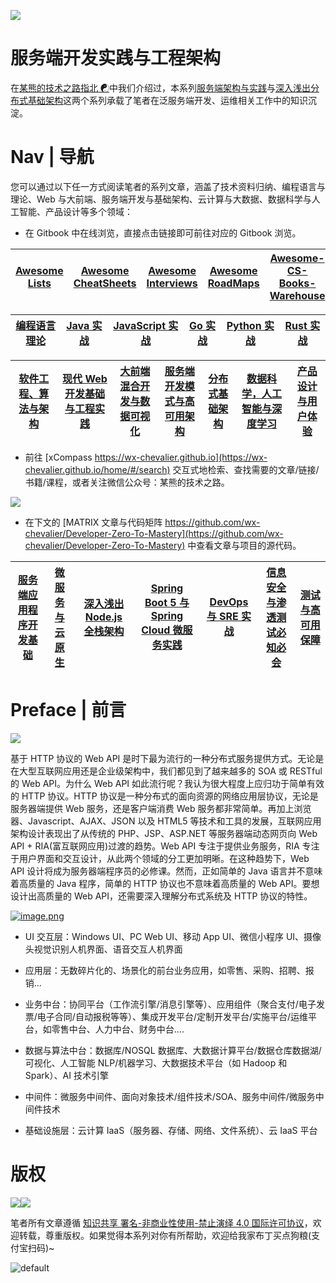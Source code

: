 ![](https://i.postimg.cc/4xhqKLQj/image.png)

# 服务端开发实践与工程架构

在[某熊的技术之路指北 ☯](https://github.com/wx-chevalier/Developer-Zero-To-Mastery)中我们介绍过，本系列[服务端架构与实践](https://github.com/wx-chevalier/Backend-Series)与[深入浅出分布式基础架构](https://github.com/wx-chevalier/Distributed-Infrastructure-Series)这两个系列承载了笔者在泛服务端开发、运维相关工作中的知识沉淀。

# Nav | 导航

您可以通过以下任一方式阅读笔者的系列文章，涵盖了技术资料归纳、编程语言与理论、Web 与大前端、服务端开发与基础架构、云计算与大数据、数据科学与人工智能、产品设计等多个领域：

- 在 Gitbook 中在线浏览，直接点击链接即可前往对应的 Gitbook 浏览。

| [Awesome Lists](https://ngte-al.gitbook.io/i/) | [Awesome CheatSheets](https://ngte-ac.gitbook.io/i/) | [Awesome Interviews](https://github.com/wx-chevalier/Developer-Zero-To-Mastery/tree/master/Interview) | [Awesome RoadMaps](https://github.com/wx-chevalier/Developer-Zero-To-Mastery/tree/master/RoadMap) | [Awesome-CS-Books-Warehouse](https://github.com/wx-chevalier/Awesome-CS-Books-Warehouse) |
| ---------------------------------------------- | ---------------------------------------------------- | ----------------------------------------------------------------------------------------------------- | ------------------------------------------------------------------------------------------------- | ---------------------------------------------------------------------------------------- |


| [编程语言理论](https://ngte-pl.gitbook.io/i/) | [Java 实战](https://ngte-pl.gitbook.io/i/go/go) | [JavaScript 实战](https://ngte-pl.gitbook.io/i/javascript/javascript) | [Go 实战](https://ngte-pl.gitbook.io/i/go/go) | [Python 实战](https://ngte-pl.gitbook.io/i/python/python) | [Rust 实战](https://ngte-pl.gitbook.io/i/rust/rust) |
| --------------------------------------------- | ----------------------------------------------- | --------------------------------------------------------------------- | --------------------------------------------- | --------------------------------------------------------- | --------------------------------------------------- |


| [软件工程、算法与架构](https://ngte-se.gitbook.io/i/) | [现代 Web 开发基础与工程实践](https://ngte-web.gitbook.io/i/) | [大前端混合开发与数据可视化](https://ngte-fe.gitbook.io/i/) | [服务端开发模式与高可用架构](https://ngte-be.gitbook.io/i/) | [分布式基础架构](https://ngte-infras.gitbook.io/i/) | [数据科学，人工智能与深度学习](https://ngte-aidl.gitbook.io/i/) | [产品设计与用户体验](https://ngte-pd.gitbook.io/i/) |
| ----------------------------------------------------- | ------------------------------------------------------------- | ----------------------------------------------------------- | ----------------------------------------------------------- | --------------------------------------------------- | --------------------------------------------------------------- | --------------------------------------------------- |


- 前往 [xCompass https://wx-chevalier.github.io](https://wx-chevalier.github.io/home/#/search) 交互式地检索、查找需要的文章/链接/书籍/课程，或者关注微信公众号：某熊的技术之路。

![](https://i.postimg.cc/3RVYtbsv/image.png)

- 在下文的 [MATRIX 文章与代码矩阵 https://github.com/wx-chevalier/Developer-Zero-To-Mastery](https://github.com/wx-chevalier/Developer-Zero-To-Mastery) 中查看文章与项目的源代码。

| [服务端应用程序开发基础](./服务端基础) | [微服务与云原生](./微服务与云原生) | [深入浅出 Node.js 全栈架构](./Node) | [Spring Boot 5 与 Spring Cloud 微服务实践](./Spring) | [DevOps 与 SRE 实战](./DevOps) | [信息安全与渗透测试必知必会](./信息安全与渗透测试) | [测试与高可用保障](./测试与高可用保障) |
| -------------------------------------- | ---------------------------------- | ----------------------------------- | ---------------------------------------------------- | ------------------------------ | -------------------------------------------------- | -------------------------------------- |


# Preface | 前言

![](https://tva1.sinaimg.cn/large/007DFXDhgy1g4jlvqqryvj30u014o4qp.jpg)

基于 HTTP 协议的 Web API 是时下最为流行的一种分布式服务提供方式。无论是在大型互联网应用还是企业级架构中，我们都见到了越来越多的 SOA 或 RESTful 的 Web API。为什么 Web API 如此流行呢？我认为很大程度上应归功于简单有效的 HTTP 协议。HTTP 协议是一种分布式的面向资源的网络应用层协议，无论是服务器端提供 Web 服务，还是客户端消费 Web 服务都非常简单。再加上浏览器、Javascript、AJAX、JSON 以及 HTML5 等技术和工具的发展，互联网应用架构设计表现出了从传统的 PHP、JSP、ASP.NET 等服务器端动态网页向 Web API + RIA(富互联网应用)过渡的趋势。Web API 专注于提供业务服务，RIA 专注于用户界面和交互设计，从此两个领域的分工更加明晰。在这种趋势下，Web API 设计将成为服务器端程序员的必修课。然而，正如简单的 Java 语言并不意味着高质量的 Java 程序，简单的 HTTP 协议也不意味着高质量的 Web API。要想设计出高质量的 Web API，还需要深入理解分布式系统及 HTTP 协议的特性。

[![image.png](https://i.postimg.cc/Y2vPQ05k/image.png)](https://postimg.cc/G91zCL3S)

- UI 交互层：Windows UI、PC Web UI、移动 App UI、微信小程序 UI、摄像头视觉识别人机界面、语音交互人机界面

- 应用层：无数碎片化的、场景化的前台业务应用，如零售、采购、招聘、报销...

- 业务中台：协同平台（工作流引擎/消息引擎等）、应用组件（聚合支付/电子发票/电子合同/自动报税等等）、集成开发平台/定制开发平台/实施平台/运维平台，如零售中台、人力中台、财务中台....

- 数据与算法中台：数据库/NOSQL 数据库、大数据计算平台/数据仓库数据湖/可视化、人工智能 NLP/机器学习、大数据技术平台（如 Hadoop 和 Spark）、AI 技术引擎

- 中间件：微服务中间件、面向对象技术/组件技术/SOA、服务中间件/微服务中间件技术

- 基础设施层：云计算 IaaS（服务器、存储、网络、文件系统）、云 IaaS 平台

# 版权

<img src="https://img.shields.io/badge/License-CC%20BY--NC--SA%204.0-lightgrey.svg"/><img src="https://parg.co/bDm" />

笔者所有文章遵循 [知识共享 署名-非商业性使用-禁止演绎 4.0 国际许可协议](https://creativecommons.org/licenses/by-nc-nd/4.0/deed.zh)，欢迎转载，尊重版权。如果觉得本系列对你有所帮助，欢迎给我家布丁买点狗粮(支付宝扫码)~

![default](https://i.postimg.cc/y1QXgJ6f/image.png)
